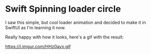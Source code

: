 # Swift Spinning loader circle

I saw this simple, but cool loader animation and decided to make it in SwiftUI as I'm learning it now.

Really happy with how it looks, here's a gif with the result: 

https://i.imgur.com/HHz0avx.gif